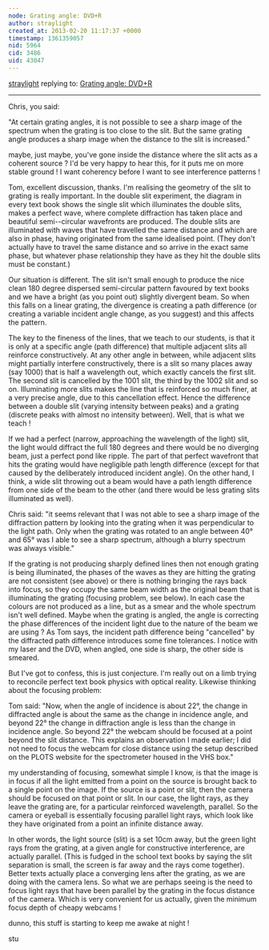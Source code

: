 ```yaml
---
node: Grating angle: DVD+R
author: straylight
created_at: 2013-02-20 11:17:37 +0000
timestamp: 1361359057
nid: 5964
cid: 3486
uid: 43047
---
```




[straylight](../profile/straylight) replying to: [Grating angle: DVD+R](../notes/cfastie/2-12-2013/grating-angle-dvdr)

----
Chris, you said:

"At certain grating angles, it is not possible to see a sharp image of the spectrum when the grating is too close to the slit. But the same grating angle produces a sharp image when the distance to the slit is increased."

maybe, just maybe, you've gone inside the distance where the slit acts as a coherent source ? I'd be very happy to hear this, for it puts me on more stable ground ! I want coherency before I want to see interference patterns !

Tom, excellent discussion, thanks. I'm realising the geometry of the slit to grating is really important. In the double slit experiment, the diagram in every text book shows the single slit which illuminates the double slits, makes a perfect wave, where complete diffraction has taken place and beautiful semi--circular wavefronts are produced. The double slits are illuminated with waves that have travelled the same distance and which are also in phase, having originated from the same idealised point. (They don't actually have to travel the same distance and so arrive in the exact same phase, but whatever phase relationship they have as they hit the double slits must be constant.) 

Our situation is different. The slit isn't small enough to produce the nice clean 180 degree dispersed semi-circular pattern favoured by text books and we have a bright (as you point out) slightly divergent beam. So when this falls on a linear grating, the divergence is creating a path difference (or creating a variable incident angle change, as you suggest) and this affects the pattern.

The key to the fineness of the lines, that we teach to our students, is that it is only at a specific angle (path difference) that multiple adjacent slits all reinforce constructively. At any other angle in between, while adjacent slits might partially interfere constructively, there is a slit so many places away (say 1000)  that is half a wavelength out, which exactly cancels the first slit. The second slit is cancelled by the 1001 slit, the third by the 1002 slit and so on. Illuminating more slits makes the line that is reinforced so much finer, at a very precise angle, due to this cancellation effect. Hence the difference between a double slit (varying intensity between peaks) and a grating (discrete peaks with almost no intensity between). Well, that is what we teach !

If we had a perfect (narrow, approaching the wavelength of the light) slit, the light would diffract the full 180 degrees and there would be no diverging beam, just a perfect pond like ripple. The part of that perfect wavefront that hits the grating would have negligible path length difference (except for that caused by the deliberately introduced incident angle). On the other hand, I think, a wide slit throwing out a beam would have a path length difference from one side of the beam to the other (and there would be less grating slits illuminated as well).

Chris said:
"it seems relevant that I was not able to see a sharp image of the diffraction pattern by looking into the grating when it was perpendicular to the light path. Only when the grating was rotated to an angle between 40° and 65° was I able to see a sharp spectrum, although a blurry spectrum was always visible."

If the grating is not producing sharply defined lines then not enough grating is being illuminated, the phases of the waves as they are hitting the grating are not consistent (see above) or there is nothing bringing the rays back into focus, so they occupy the same beam width as the original beam that is illuminating the grating (focusing problem, see below). In each case the colours are not produced as a line, but as a smear and the whole spectrum isn't well defined. Maybe when the grating is angled, the angle is correcting the phase differences of the incident light due to the nature of the beam we are using ? As Tom says, the incident path difference being "cancelled" by the diffracted path difference introduces some fine tolerances. I notice with my laser and the DVD, when angled, one side is sharp, the other side is smeared. 

But I've got to confess, this is just conjecture. I'm really out on a limb trying to reconcile perfect text book physics with optical reality. Likewise thinking about the focusing problem:

Tom said:
"Now, when the angle of incidence is about 22°, the change in diffracted angle is about the same as the change in incidence angle, and beyond 22° the change in diffraction angle is less than the change in incidence angle. So beyond 22° the webcam should be focused at a point beyond the slit distance. This explains an observation I made earlier; I did not need to focus the webcam for close distance using the setup described on the PLOTS website for the spectrometer housed in the VHS box."

my understanding of focusing, somewhat simple I know, is that the image is in focus if all the light emitted from a point on the source is brought back to a single point on the image. If the source is a point or slit, then the camera should be focused on that point or slit. In our case, the light rays, as they leave the grating are, for a particular reinforced wavelength, parallel. So the camera or eyeball is essentially focusing parallel light rays, which look like they have originated from a point an infinite distance away. 

In other words, the light source (slit) is a set 10cm away, but the green light rays from the grating, at a given angle for constructive interference, are actually parallel. (This is fudged in the school text books by saying the slit separation is small, the screen is far away and the rays come together). Better texts actually place a converging lens after the grating, as we are doing with the camera lens. So what we are perhaps seeing is the need to focus light rays that have been parallel by the grating in the focus distance of the camera. Which is very convenient for us actually, given the minimum focus depth of cheapy webcams !

dunno, this stuff is starting to keep me awake at night !

stu




 

